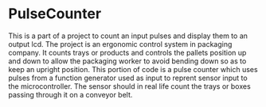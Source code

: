 # PulseCounter
This is a part of a project to count an input pulses and display them to an output lcd.
The project is an ergonomic control system in packaging company. It counts trays or products and controls the pallets position up and down to allow the packaging worker to avoid bending down so as to keep an upright position. This portion of code is a pulse counter which uses pulses from a function generator used as input to reprent sensor input to the microcontroller. The sensor should in real life count the trays or boxes passing through it on a conveyor belt.
